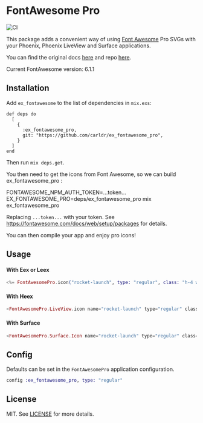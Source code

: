 # FontAwesome Pro

![CI](https://github.com/miguel-s/ex_fontawesome/actions/workflows/ci.yml/badge.svg)

This package adds a convenient way of using [Font Awesome](https://fontawesome.com) Pro SVGs with your Phoenix, Phoenix LiveView and Surface applications.

You can find the original docs [here](https://fontawesome.com) and repo [here](https://github.com/FortAwesome/Font-Awesome).

Current FontAwesome version: 6.1.1

## Installation

Add `ex_fontawesome` to the list of dependencies in `mix.exs`:

    def deps do
      [
        {
          :ex_fontawesome_pro,
          git: "https://github.com/carldr/ex_fontawesome_pro",
        }
      ]
    end

Then run `mix deps.get`.

You then need to get the icons from Font Awesome, so we can build ex_fontawesome_pro :

FONTAWESOME_NPM_AUTH_TOKEN=...token... EX_FONTAWESOME_PRO=deps/ex_fontawesome_pro mix ex_fontawesome_pro

Replacing `...token...` with your token.  See https://fontawesome.com/docs/web/setup/packages
for details.

You can then compile your app and enjoy pro icons!

## Usage

#### With Eex or Leex

```elixir
<%= FontAwesomePro.icon("rocket-launch", type: "regular", class: "h-4 w-4") %>
```

#### With Heex

```elixir
<FontAwesomePro.LiveView.icon name="rocket-launch" type="regular" class="h-4 w-4" />
```

#### With Surface

```elixir
<FontAwesomePro.Surface.Icon name="rocket-launch" type="regular" class="h-4 w-4" />
```

## Config

Defaults can be set in the `FontAwesomePro` application configuration.

```elixir
config :ex_fontawesome_pro, type: "regular"
```

## License

MIT. See [LICENSE](https://github.com/carldr/ex_fontawesome_pro/blob/master/LICENSE) for more details.
